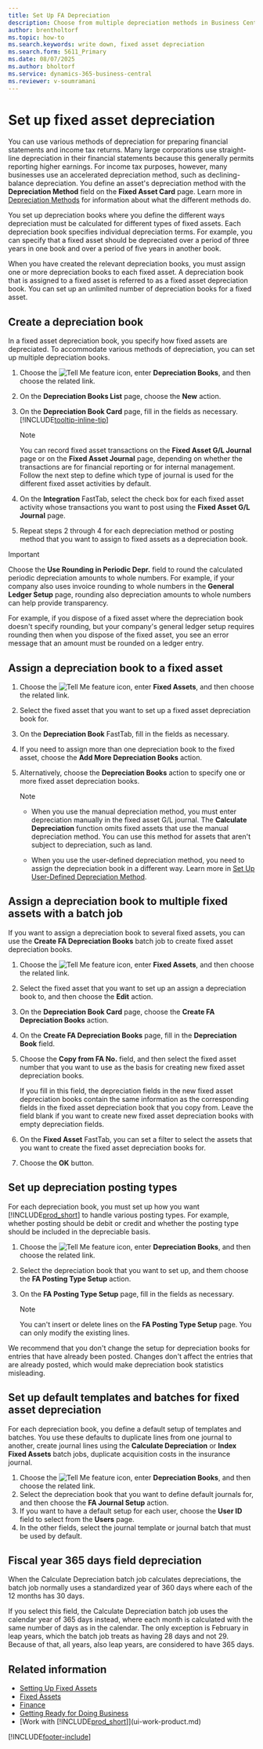 ```yaml
---
title: Set Up FA Depreciation
description: Choose from multiple depreciation methods in Business Central, and configure each asset's depreciation method on the Fixed Asset Card page.
author: brentholtorf
ms.topic: how-to
ms.search.keywords: write down, fixed asset depreciation
ms.search.form: 5611_Primary
ms.date: 08/07/2025
ms.author: bholtorf
ms.service: dynamics-365-business-central
ms.reviewer: v-soumramani
---
```


# Set up fixed asset depreciation

You can use various methods of depreciation for preparing financial statements and income tax returns. Many large corporations use straight-line depreciation in their financial statements because this generally permits reporting higher earnings. For income tax purposes, however, many businesses use an accelerated depreciation method, such as declining-balance depreciation. You define an asset's depreciation method with the **Depreciation Method** field on the **Fixed Asset Card** page. Learn more in [Depreciation Methods](fa-depreciation-methods.md) for information about what the different methods do.

You set up depreciation books where you define the different ways depreciation must be calculated for different types of fixed assets. Each depreciation book specifies individual depreciation terms. For example, you can specify that a fixed asset should be depreciated over a period of three years in one book and over a period of five years in another book.

When you have created the relevant depreciation books, you must assign one or more depreciation books to each fixed asset. A depreciation book that is assigned to a fixed asset is referred to as a fixed asset depreciation book. You can set up an unlimited number of depreciation books for a fixed asset.  

## Create a depreciation book

In a fixed asset depreciation book, you specify how fixed assets are depreciated. To accommodate various methods of depreciation, you can set up multiple depreciation books.  

1. Choose the ![Tell Me feature](media/ui-search/search_small.png "Tell me what you want to do") icon, enter **Depreciation Books**, and then choose the related link.
1. On the **Depreciation Books List** page, choose the **New** action.
1. On the **Depreciation Book Card** page, fill in the fields as necessary. [!INCLUDE[tooltip-inline-tip](includes/tooltip-inline-tip_md.md)]

    > [!NOTE]  
    > You can record fixed asset transactions on the **Fixed Asset G/L Journal** page or on the **Fixed Asset Journal** page, depending on whether the transactions are for financial reporting or for internal management. Follow the next step to define which type of journal is used for the different fixed asset activities by default.
1. On the **Integration** FastTab, select the check box for each fixed asset activity whose transactions you want to post using the **Fixed Asset G/L Journal** page.
1. Repeat steps 2 through 4 for each depreciation method or posting method that you want to assign to fixed assets as a depreciation book.

> [!IMPORTANT]
> Choose the **Use Rounding in Periodic Depr.** field to round the calculated periodic depreciation amounts to whole numbers. For example, if your company also uses invoice rounding to whole numbers in the **General Ledger Setup** page, rounding also depreciation amounts to whole numbers can help provide transparency.

For example, if you dispose of a fixed asset where the depreciation book doesn't specify rounding, but your company's general ledger setup requires rounding then when you dispose of the fixed asset, you see an error message that an amount must be rounded on a ledger entry.  

## Assign a depreciation book to a fixed asset

1. Choose the ![Tell Me feature](media/ui-search/search_small.png "Tell me what you want to do") icon, enter **Fixed Assets**, and then choose the related link.
1. Select the fixed asset that you want to set up a fixed asset depreciation book for.
1. On the **Depreciation Book** FastTab, fill in the fields as necessary.
1. If you need to assign more than one depreciation book to the fixed asset, choose the **Add More Depreciation Books** action.
1. Alternatively, choose the **Depreciation Books** action to specify one or more fixed asset depreciation books.

    > [!NOTE]  
    > - When you use the manual depreciation method, you must enter depreciation manually in the fixed asset G/L journal. The **Calculate Depreciation** function omits fixed assets that use the manual depreciation method. You can use this method for assets that aren't subject to depreciation, such as land.
    >
    > - When you use the user-defined depreciation method, you need to assign the depreciation book in a different way. Learn more in [Set Up User-Defined Depreciation Method](fa-how-setup-user-defined-depreciation-method.md).

## Assign a depreciation book to multiple fixed assets with a batch job

If you want to assign a depreciation book to several fixed assets, you can use the **Create FA Depreciation Books** batch job to create fixed asset depreciation books.  

1. Choose the ![Tell Me feature](media/ui-search/search_small.png "Tell me what you want to do") icon, enter **Fixed Assets**, and then choose the related link.
1. Select the fixed asset that you want to set up an assign a depreciation book to, and then choose the **Edit** action.
1. On the **Depreciation Book Card** page, choose the **Create FA Depreciation Books** action.
1. On the **Create FA Depreciation Books** page, fill in the **Depreciation Book** field.
1. Choose the **Copy from FA No.** field, and then select the fixed asset number that you want to use as the basis for creating new fixed asset depreciation books.

   If you fill in this field, the depreciation fields in the new fixed asset depreciation books contain the same information as the corresponding fields in the fixed asset depreciation book that you copy from. Leave the field blank if you want to create new fixed asset depreciation books with empty depreciation fields.  
1. On the **Fixed Asset** FastTab, you can set a filter to select the assets that you want to create the fixed asset depreciation books for.
1. Choose the **OK** button.

## Set up depreciation posting types

For each depreciation book, you must set up how you want [!INCLUDE[prod_short](includes/prod_short.md)] to handle various posting types. For example, whether posting should be debit or credit and whether the posting type should be included in the depreciable basis.  

1. Choose the ![Tell Me feature](media/ui-search/search_small.png "Tell me what you want to do") icon, enter **Depreciation Books**, and then choose the related link.  
1. Select the depreciation book that you want to set up, and them choose the **FA Posting Type Setup** action.
1. On the **FA Posting Type Setup** page, fill in the fields as necessary.

    > [!NOTE]  
    > You can't insert or delete lines on the **FA Posting Type Setup** page. You can only modify the existing lines.

We recommend that you don't change the setup for depreciation books for entries that have already been posted. Changes don't affect the entries that are already posted, which would make depreciation book statistics misleading.

## Set up default templates and batches for fixed asset depreciation

For each depreciation book, you define a default setup of templates and batches. You use these defaults to duplicate lines from one journal to another, create journal lines using the **Calculate Depreciation** or **Index Fixed Assets** batch jobs, duplicate acquisition costs in the insurance journal.  

1. Choose the ![Tell Me feature](media/ui-search/search_small.png "Tell me what you want to do") icon, enter **Depreciation Books**, and then choose the related link.  
1. Select the depreciation book that you want to define default journals for, and then choose the **FA Journal Setup** action.  
1. If you want to have a default setup for each user, choose the **User ID** field to select from the **Users** page.  
1. In the other fields, select the journal template or journal batch that must be used by default.  

## Fiscal year 365 days field depreciation

When the Calculate Depreciation batch job calculates depreciations, the batch job normally uses a standardized year of 360 days where each of the 12 months has 30 days.

If you select this field, the Calculate Depreciation batch job uses the calendar year of 365 days instead, where each month is calculated with the same number of days as in the calendar. The only exception is February in leap years, which the batch job treats as having 28 days and not 29. Because of that, all years, also leap years, are considered to have 365 days.

## Related information

- [Setting Up Fixed Assets](fa-setup.md)  
- [Fixed Assets](fa-manage.md)  
- [Finance](finance.md)  
- [Getting Ready for Doing Business](ui-get-ready-business.md)  
- [Work with [!INCLUDE[prod_short](includes/prod_short.md)]](ui-work-product.md)

[!INCLUDE[footer-include](includes/footer-banner.md)]
